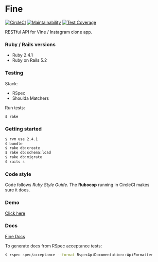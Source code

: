 # Fine

[![CircleCI](https://circleci.com/gh/mrcnk/fine.svg?style=svg)](https://circleci.com/gh/mrcnk/fine)
[![Maintainability](https://api.codeclimate.com/v1/badges/edd5076871dea4d5fc80/maintainability)](https://codeclimate.com/github/mrcnk/fine/maintainability)
[![Test Coverage](https://api.codeclimate.com/v1/badges/edd5076871dea4d5fc80/test_coverage)](https://codeclimate.com/github/mrcnk/fine/test_coverage)

RESTful API for Vine / Instagram clone app.

### Ruby / Rails versions

* Ruby 2.4.1
* Ruby on Rails 5.2

### Testing

Stack:
* RSpec
* Shoulda Matchers

Run tests:
```sh
$ rake
```

### Getting started

```sh
$ rvm use 2.4.1
$ bundle
$ rake db:create
$ rake db:schema:load
$ rake db:migrate
$ rails s
```

### Code style

Code follows *Ruby Style Guide*. The **Rubocop** running in CircleCI makes sure it does.

### Demo

[Click here](http://fine-api.herokuapp.com)

### Docs

[Fine Docs](http://mrcnk.me/fine)

To generate docs from RSpec acceptance tests:
```sh
$ rspec spec/acceptance --format RspecApiDocumentation::ApiFormatter
```

